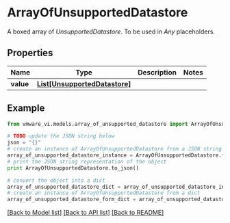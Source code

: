 # ArrayOfUnsupportedDatastore

A boxed array of *UnsupportedDatastore*. To be used in *Any* placeholders. 

## Properties
Name | Type | Description | Notes
------------ | ------------- | ------------- | -------------
**value** | [**List[UnsupportedDatastore]**](UnsupportedDatastore.md) |  | 

## Example

```python
from vmware_vi.models.array_of_unsupported_datastore import ArrayOfUnsupportedDatastore

# TODO update the JSON string below
json = "{}"
# create an instance of ArrayOfUnsupportedDatastore from a JSON string
array_of_unsupported_datastore_instance = ArrayOfUnsupportedDatastore.from_json(json)
# print the JSON string representation of the object
print ArrayOfUnsupportedDatastore.to_json()

# convert the object into a dict
array_of_unsupported_datastore_dict = array_of_unsupported_datastore_instance.to_dict()
# create an instance of ArrayOfUnsupportedDatastore from a dict
array_of_unsupported_datastore_form_dict = array_of_unsupported_datastore.from_dict(array_of_unsupported_datastore_dict)
```
[[Back to Model list]](../README.md#documentation-for-models) [[Back to API list]](../README.md#documentation-for-api-endpoints) [[Back to README]](../README.md)


